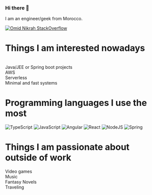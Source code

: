 ### Hi there 👋

<!--
**souhail-chougrani/souhail-chougrani** is a ✨ _special_ ✨ repository because its `README.md` (this file) appears on your GitHub profile.

Here are some ideas to get you started:

- 🔭 I’m currently working on ...
- 🌱 I’m currently learning ...
- 👯 I’m looking to collaborate on ...
- 🤔 I’m looking for help with ...
- 💬 Ask me about ...
- 📫 How to reach me: ...
- 😄 Pronouns: ...
- ⚡ Fun fact: ...
-->


I am an engineer/geek from Morocco.

[![Omid Nikrah StackOverflow](https://github-readme-stackoverflow.vercel.app/?userID=6483915)](https://stackoverflow.com/users/6483915/souhail-chougrani)

Things I am interested nowadays
======
<br/>
Java/JEE or Spring boot projects
<br/>
AWS
<br/>
Serverless
<br/>
Minimal and fast systems


Programming languages I use the most
======



![TypeScript](https://img.shields.io/badge/typescript-%23007ACC.svg?style=for-the-badge&logo=typescript&logoColor=white)
![JavaScript](https://img.shields.io/badge/javascript-%23323330.svg?style=for-the-badge&logo=javascript&logoColor=%23F7DF1E)
![Angular](https://img.shields.io/badge/angular-%23DD0031.svg?style=for-the-badge&logo=angular&logoColor=white)
![React](https://img.shields.io/badge/react-%2320232a.svg?style=for-the-badge&logo=react&logoColor=%2361DAFB)
![NodeJS](https://img.shields.io/badge/node.js-6DA55F?style=for-the-badge&logo=node.js&logoColor=white)
![Spring](https://img.shields.io/badge/spring-%236DB33F.svg?style=for-the-badge&logo=spring&logoColor=white)



Things I am passionate about outside of work
======
Video games
<br/>
Music
<br/>
Fantasy Novels
<br/>
Traveling
<br/>




